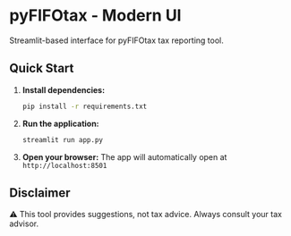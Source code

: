 # pyFIFOtax - Modern UI

Streamlit-based interface for pyFIFOtax tax reporting tool.

## Quick Start

1. **Install dependencies:**
   ```bash
   pip install -r requirements.txt
   ```

2. **Run the application:**
   ```bash
   streamlit run app.py
   ```

3. **Open your browser:**
   The app will automatically open at `http://localhost:8501`


## Disclaimer

⚠️ This tool provides suggestions, not tax advice. Always consult your tax advisor. 
